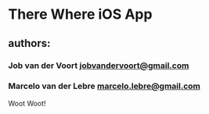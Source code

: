  # There Where iOS App
 

 ## authors:
 

 ### Job van der Voort <jobvandervoort@gmail.com>


 ### Marcelo van der Lebre <marcelo.lebre@gmail.com>

 Woot Woot!